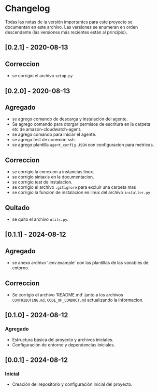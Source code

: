 # Changelog

Todas las notas de la versión importantes para este proyecto se documentan en este archivo. Las versiones se enumeran en orden descendente (las versiones más recientes están al principio).

## [0.2.1] - 2020-08-13
## Correccion
- se corrigio el archivo `setup.py`

## [0.2.0] - 2020-08-13
## Agregado
- se agrego comando de descarga y instalacion del agente.
- Se agrego comando para otorgar permisos de escritura en la carpeta etc de amazon-cloudwatch-agent.
- se agrego comando para iniciar el agente.
- se agrego test de conexion ssh.
- se agrego plantilla `agent_config.JSON` con configuracion para metricas.
  
## Correccion
- se corrigio la conexion a instancias linux.
- se corrigio sintaxis en la documentacion.
- se corrigio test de instalacion.
- se corrigio el archivo `.gitignore` para excluir una carpeta mas
- se corrigio la funcion de instalacion en linux del archivo `installer.py`
  
## Quitado
- se quito el archivo `utils.py`.

## [0.1.1] - 2024-08-12
## Agregado
- se anexo archivo '.env.example' con las plantillas de las variables de entorno.

## Correccion
- Se corrigio el archivo 'README.md' junto a los archivos `CONTRIBUTING.md`, `CODE_OF_CONDUCT.md` actualizando la informacion.

## [0.1.0] - 2024-08-12
### Agregado
- Estructura básica del proyecto y archivos iniciales.
- Configuración de entorno y dependencias iniciales.

## [0.0.1] - 2024-08-12
### Inicial
- Creación del repositorio y configuración inicial del proyecto.